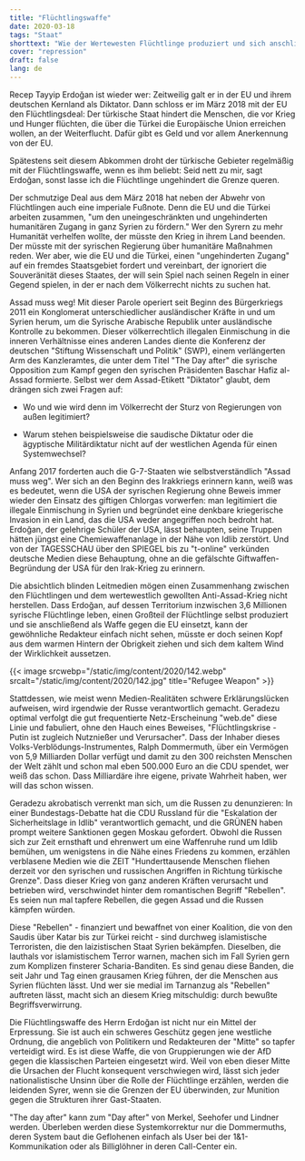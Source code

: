 ```yaml
---
title: "Flüchtlingswaffe"
date: 2020-03-18
tags: "Staat"
shorttext: "Wie der Wertewesten Flüchtlinge produziert und sich anschließend seiner Verantwortung entzieht. Das nennt man im übrigen deutsch sein!"
cover: "repression"
draft: false
lang: de
---
```


Recep Tayyip Erdoğan ist wieder wer: Zeitweilig galt er in der EU und ihrem deutschen Kernland als Diktator. Dann schloss er im März 2018 mit der EU den Flüchtlingsdeal: Der türkische Staat hindert die Menschen, die vor Krieg und Hunger flüchten, die über die Türkei die Europäische Union erreichen wollen, an der Weiterflucht. Dafür gibt es Geld und vor allem Anerkennung von der EU.

Spätestens seit diesem Abkommen droht der türkische Gebieter regelmäßig mit der Flüchtlingswaffe, wenn es ihm beliebt: Seid nett zu mir, sagt Erdoğan, sonst lasse ich die Flüchtlinge ungehindert die Grenze queren.

Der schmutzige Deal aus dem März 2018 hat neben der Abwehr von Flüchtlingen auch eine imperiale Fußnote. Denn die EU und die Türkei arbeiten zusammen, "um den uneingeschränkten und ungehinderten humanitären Zugang in ganz Syrien zu fördern." Wer den Syrern zu mehr Humanität verhelfen wollte, der müsste den Krieg in ihrem Land beenden. Der müsste mit der syrischen Regierung über humanitäre Maßnahmen reden. Wer aber, wie die EU und die Türkei, einen "ungehinderten Zugang" auf ein fremdes Staatsgebiet fordert und vereinbart, der ignoriert die Souveränität dieses Staates, der will sein Spiel nach seinen Regeln in einer Gegend spielen, in der er nach dem Völkerrecht nichts zu suchen hat.

Assad muss weg! Mit dieser Parole operiert seit Beginn des Bürgerkriegs 2011 ein Konglomerat unterschiedlicher ausländischer Kräfte in und um Syrien herum, um die Syrische Arabische Republik unter ausländische Kontrolle zu bekommen. Dieser völkerrechtlich illegalen Einmischung in die inneren Verhältnisse eines anderen Landes diente die Konferenz der deutschen "Stiftung Wissenschaft und Politik" (SWP), einem verlängerten Arm des Kanzleramtes, die unter dem Titel "The Day after" die syrische Opposition zum Kampf gegen den syrischen Präsidenten Baschar Hafiz al-Assad formierte. Selbst wer dem Assad-Etikett "Diktator" glaubt, dem drängen sich zwei Fragen auf:

  - Wo und wie wird denn im Völkerrecht der Sturz von Regierungen von außen legitimiert?

  - Warum stehen beispielsweise die saudische Diktatur oder die ägyptische Militärdiktatur nicht auf der westlichen Agenda für einen Systemwechsel?

Anfang 2017 forderten auch die G-7-Staaten wie selbstverständlich "Assad muss weg". Wer sich an den Beginn des Irakkriegs erinnern kann, weiß was es bedeutet, wenn die USA der syrischen Regierung ohne Beweis immer wieder den Einsatz des giftigen Chlorgas vorwerfen: man legitimiert die illegale Einmischung in Syrien und begründet eine denkbare kriegerische Invasion in ein Land, das die USA weder angegriffen noch bedroht hat. Erdoğan, der gelehrige Schüler der USA, lässt behaupten, seine Truppen hätten jüngst eine Chemiewaffenanlage in der Nähe von Idlib zerstört. Und von der TAGESSCHAU über den SPIEGEL bis zu "t-online" verkünden deutsche Medien diese Behauptung, ohne an die gefälschte Giftwaffen-Begründung der USA für den Irak-Krieg zu erinnern.

Die absichtlich blinden Leitmedien mögen einen Zusammenhang zwischen den Flüchtlingen und dem wertewestlich gewollten Anti-Assad-Krieg nicht herstellen. Dass Erdoğan, auf dessen Territorium inzwischen 3,6 Millionen syrische Flüchtlinge leben, einen Großteil der Flüchtlinge selbst produziert und sie anschließend als Waffe gegen die EU einsetzt, kann der gewöhnliche Redakteur einfach nicht sehen, müsste er doch seinen Kopf aus dem warmen Hintern der Obrigkeit ziehen und sich dem kaltem Wind der Wirklichkeit aussetzen.

{{< image srcwebp="/static/img/content/2020/142.webp" srcalt="/static/img/content/2020/142.jpg" title="Refugee Weapon" >}}

Stattdessen, wie meist wenn Medien-Realitäten schwere Erklärungslücken aufweisen, wird irgendwie der Russe verantwortlich gemacht. Geradezu optimal verfolgt die gut frequentierte Netz-Erscheinung "web.de" diese Linie und fabuliert, ohne den Hauch eines Beweises, "Flüchtlingskrise - Putin ist zugleich Nutznießer und Verursacher". Dass der Inhaber dieses Volks-Verblödungs-Instrumentes, Ralph Dommermuth, über ein Vermögen von 5,9 Milliarden Dollar verfügt und damit zu den 300 reichsten Menschen der Welt zählt und schon mal eben 500.000 Euro an die CDU spendet, wer weiß das schon. Dass Milliardäre ihre eigene, private Wahrheit haben, wer will das schon wissen.

Geradezu akrobatisch verrenkt man sich, um die Russen zu denunzieren: In einer Bundestags-Debatte hat die CDU Russland für die "Eskalation der Sicherheitslage in Idlib" verantwortlich gemacht, und die GRÜNEN haben prompt weitere Sanktionen gegen Moskau gefordert. Obwohl die Russen sich zur Zeit ernsthaft und ehrenwert um eine Waffenruhe rund um Idlib bemühen, um wenigstens in die Nähe eines Friedens zu kommen, erzählen verblasene Medien wie die ZEIT "Hunderttausende Menschen fliehen derzeit vor den syrischen und russischen Angriffen in Richtung türkische Grenze". Dass dieser Krieg von ganz anderen Kräften verursacht und betrieben wird, verschwindet hinter dem romantischen Begriff "Rebellen". Es seien nun mal tapfere Rebellen, die gegen Assad und die Russen kämpfen würden.

Diese "Rebellen" - finanziert und bewaffnet von einer Koalition, die von den Saudis über Katar bis zur Türkei reicht - sind durchweg islamistische Terroristen, die den laizistischen Staat Syrien bekämpfen. Dieselben, die lauthals vor islamistischem Terror warnen, machen sich im Fall Syrien gern zum Komplizen finsterer Scharia-Banditen. Es sind genau diese Banden, die seit Jahr und Tag einen grausamen Krieg führen, der die Menschen aus Syrien flüchten lässt. Und wer sie medial im Tarnanzug als "Rebellen" auftreten lässt, macht sich an diesem Krieg mitschuldig: durch bewußte Begriffsverwirrung.

Die Flüchtlingswaffe des Herrn Erdoğan ist nicht nur ein Mittel der Erpressung. Sie ist auch ein schweres Geschütz gegen jene westliche Ordnung, die angeblich von Politikern und Redakteuren der "Mitte" so tapfer verteidigt wird. Es ist diese Waffe, die von Gruppierungen wie der AfD gegen die klassischen Parteien eingesetzt wird. Weil von eben dieser Mitte die Ursachen der Flucht konsequent verschwiegen wird, lässt sich jeder nationalistische Unsinn über die Rolle der Flüchtlinge erzählen, werden die leidenden Syrer, wenn sie die Grenzen der EU überwinden, zur Munition gegen die Strukturen ihrer Gast-Staaten.

"The day after" kann zum "Day after" von Merkel, Seehofer und Lindner werden. Überleben werden diese Systemkorrektur nur die Dommermuths, deren System baut die Geflohenen einfach als User bei der 1&1-Kommunikation oder als Billiglöhner in deren Call-Center ein.
